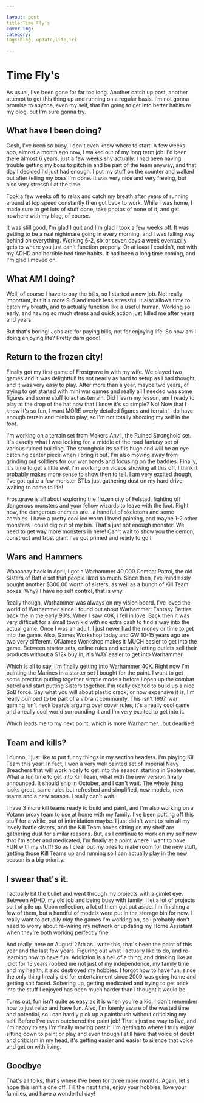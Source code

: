 ```yaml
---

layout: post
title:Time Fly's
cover-img:
category:
tags:blog, update,life,irl

---
```


# Time Fly's

As usual, I've been gone for far too long. Another catch up post, another attempt to get this thing up and running on a regular basis. I'm not gonna promise to anyone, even my self, that I'm going to get into better habits re my blog, but I'm sure gonna try. 


## What have I been doing?

Gosh, I've been so busy, I don't even know where to start. A few weeks ago, almost a month ago now, I walked out of my long term job. I'd been there almost 6 years, just a few weeks shy actually. I had been having trouble getting my boss to pitch in and be part of the team anyway, and that day I decided I'd just had enough. I put my stuff on the counter and walked out after telling my boss I'm done. It was very nice and very freeing, but also very stressful at the time. 

Took a few weeks off to relax and catch my breath after years of running around at top speed constantly then got back to work. While I was home, I made sure to get lots of stuff done, take photos of none of it, and get nowhere with my blog, of course. 

It was still good, I'm glad I quit and I'm glad I took a few weeks off. It was getting to be a real nightmare going in every morning, and I was falling way behind on everything. Working 6-2, six or seven days a week eventually gets to where you just can't function properly. Or at least I couldn't, not with my ADHD and horrible bed time habits. It had been a long time coming, and I'm glad I moved on. 

## What AM I doing?

Well, of course I have to pay the bills, so I started a new job. Not really important, but it's more 9-5 and much less stressful. It also allows time to catch my breath, and to actually function like a useful human. Working so early, and having so much stress and quick action just killed me after years and years. 

But that's boring! Jobs are for paying bills, not for enjoying life. So how am I doing enjoying life? Pretty darn good! 

## Return to the frozen city! 

Finally got my first game of Frostgrave in with my wife. We played two games and it was delightful! Its not nearly as hard to setup as I had thought, and it was very easy to play. After more than a year, maybe two years, of trying to get started with mini war games and really all I needed was some figures and some stuff to act as terrain. Did I learn my lesson, am I ready to play at the drop of the hat now that I know it's so simple? No! Now that I know it's so fun, I want MORE overly detailed figures and terrain! I  do have enough terrain and minis to play, so I'm not totally shooting my self in the foot. 

I'm working on a terrain set from Makers Anvil, the Ruined Stronghold set. It's exactly what I was looking for, a middle of the road fantasy set of various ruined building. The stronghold its self is huge and will be an eye catching center piece when I bring it out. I'm also moving away from grinding out soldiers for our war bands and focusing on the baddies. Finally, it's time to get a little *evil*. I'm working on videos showing all this off, I think it probably makes more sense to show then to tell. I am very excited though, I've got quite a few monster STLs just gathering dust on my hard drive, waiting to come to life!

Frostgrave is all about exploring the frozen city of Felstad, fighting off dangerous monsters and your fellow wizards to leave with the loot. Right now, the dangerous enemies are...a handful of skeletons and some zombies. I have a pretty cool ice worm I loved painting, and maybe 1-2 other monsters I could dig out of my bin. That's just not enough monster! We need to get way more monsters in here! Can't wait to show you the demon, construct and frost giant I've got primed and ready to go !

## Wars and Hammers

Waaaaaay back in April, I got a Warhammer 40,000 Combat Patrol, the old Sisters of Battle set that people liked so much. Since then, I've mindlessly bought another $300.00 worth of sisters, as well as a bunch of Kill Team boxes. Why? I have no self control, that is why. 

Really though, Warhammer was always on my vision board. I've loved the world of Warhammer since I found out about Warhammer: Fantasy Battles back the in the early 90's. When I saw 40K, I fell in love. Back then it was very difficult for a small town kid with no extra cash to find a way into the actual game. Once I was an adult, I just never had the money or time to get into the game. Also, Games Workshop today and GW 10-15 years ago are two very different. Ol'James Workshop makes it MUCH easier to get into the game. Between starter sets, online rules and actually letting outlets sell their products without a $12k buy in, it's WAY easier to get into Warhammer. 

Which is all to say, I'm finally getting into Warhammer 40K. Right now I'm painting the Marines in a starter set I bought for the paint. I want to get some practice putting together simple models before I open up the combat patrol and start putting Sisters together. I'm really excited to build up a nice SoB force. Say what you will about plastic crack, or how expensive it is, I'm really pumped to be part of a vibrant community. This isn't 1997, war gaming isn't neck beards arguing over cover rules, it's a really cool game and a really cool world surrounding it and I'm very excited to get into it. 

Which leads me to my next point, which is more Warhammer...but deadlier!

## Team and kills? 

I dunno, I just like to put funny things in my section headers. I'm playing Kill Team this year! In fact, I won a very well painted set of Imperial Navy Breachers that will work nicely to get into the season starting in September. What a fun time to get into Kill Team, what with the new version finally announced. It should ship in October, and I can't wait. The whole thing looks great, same rules but refreshed and simplified, new models, new teams and a new season. I really can't wait. 

I have 3 more kill teams ready to build and paint, and I'm also working on a Votann proxy team to use at home with my family. I've been putting off this stuff for a while, out of intimidation maybe. I just didn't want to ruin all my lovely battle sisters, and the Kill Team boxes sitting on my shelf are gathering dust for similar reasons. But, as I continue to work on my self now that I'm sober and medicated, I'm finally at a point where I want to have FUN with my stuff! So as I clear out my piles to make room for the new stuff, getting those Kill Teams up and running so I can actually play in the new season is a big priority. 

## I swear that's it. 

I actually bit the bullet and went through my projects with a gimlet eye. Between ADHD, my old job and being busy with family, I let a lot of projects sort of pile up. Upon reflection, a lot of them got put aside. I'm finishing a few of them, but a handful of models were put in the storage bin for now. I really want to actually *play* the games I'm working on, so I probably don't need to worry about re-wiring my network or updating my Home Assistant when they're both working perfectly fine. 

And really, here on August 26th as I write this, that's been the point of this year and the last few years. Figuring out what I actually like to do, and re-learning how to have fun. Addiction is a hell of a thing, and drinking like an idiot for 15 years robbed me not just of my independence, my family time and my health, it also destroyed my hobbies. I forgot how to have fun, since the only thing I really did for entertainment since 2009 was going home and getting shit faced. Sobering up, getting medicated and trying to get back into the stuff I enjoyed has been much harder than I thought it would be. 

Turns out, fun isn't quite as easy as it is when you're a kid. I don't remember how to just relax and have fun. Also, I'm keenly aware of the wasted time and potential, so I can hardly pick up a paintbrush without criticizing my self. Before I've even butchered the paint job! That's just no way to live, and I'm happy to say I'm finally moving past it. I'm getting to where I truly enjoy sitting down to paint or play and even though I still have that voice of doubt and criticism in my head, it's getting easier and easier to silence that voice and get on with living. 


## Goodbye

That's all folks, that's where I've been for three more months. Again, let's hope this isn't a one off. Till the next time, enjoy your hobbies, love your families, and have a wonderful day! 